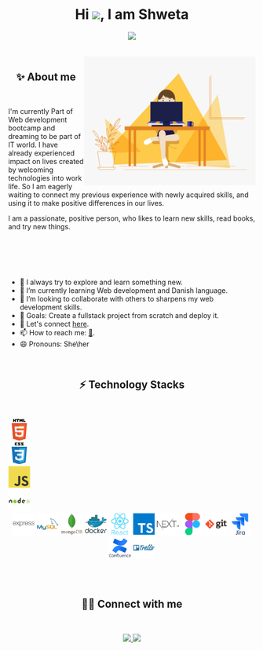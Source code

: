 <h1 align="center">Hi <img src="https://raw.githubusercontent.com/MartinHeinz/MartinHeinz/master/wave.gif" width="30px">, I am Shweta</h1>

<p align="center">
  <a href="https://github.com/DenverCoder1/readme-typing-svg"><img src="https://readme-typing-svg.herokuapp.com?color=FE64D9&center=true&lines=Project+Manager;Fullstack+Web+Developer&center=true&width=380&height=45"></a>
</p>

<br>

<img align="right"  alt="Greeting" width="350" src="https://github.com/Shweta-MG/Shweta-MG/blob/main/d4tvukbt5mra37cvwklk.gif" />

<p align="left" width="400" style="padding-right": 50px">
<h2 align="center"> ✨ About me </h2>
<br>
<p align="left" width="400" style="padding-right": 50px">
I'm currently Part of Web development bootcamp and dreaming to be part of IT world. I have already experienced impact on lives created by welcoming technologies into work life. So I am eagerly waiting to connect my previous experience with newly acquired skills, and using it to make positive differences in our lives. 

I am a passionate, positive person, who likes to learn new skills, read books, and try new things.  
</p>
</p>
<br>
<br>
<br>
<br>

- 🤩 I always try to explore and learn something new.
- 🌱 I’m currently learning Web development and Danish language.
- 👯 I’m looking to collaborate with others to sharpens my web development skills.
- 🥅 Goals: Create a fullstack project from scratch and deploy it. 
- 🎉 Let's connect [here](https://www.linkedin.com/in/shwetamalavgupta/).
- 📫 How to reach me: [📩](shweta.malav@gmail.com).
- 😄 Pronouns: She\her
<br>



<h2 align="center"> ⚡️ Technology Stacks </h2>
<br>
                  
<p align="center">
<img height="45" src="https://github.com/devicons/devicon/blob/master/icons/html5/html5-original-wordmark.svg" style="padding-right: 500px"/>  
<img height="45" src="https://github.com/devicons/devicon/blob/master/icons/css3/css3-original-wordmark.svg" style="padding-right: 500px" />
<img height="45" src="https://github.com/devicons/devicon/blob/master/icons/javascript/javascript-original.svg" style="padding-right: 500px" />
<img height="45" src="https://github.com/devicons/devicon/blob/master/icons/nodejs/nodejs-original-wordmark.svg" style="padding-right: 500px"  />
<img height="45" src="https://github.com/devicons/devicon/blob/master/icons/express/express-original-wordmark.svg" />
<img height="45" src="https://github.com/devicons/devicon/blob/master/icons/mysql/mysql-original-wordmark.svg" />
<img height="45" src="https://github.com/devicons/devicon/blob/master/icons/mongodb/mongodb-original-wordmark.svg" />
<img height="45" src="https://github.com/devicons/devicon/blob/master/icons/docker/docker-original-wordmark.svg" />
<img height="45" src="https://github.com/devicons/devicon/blob/master/icons/react/react-original-wordmark.svg" />
<img height="45" src="https://github.com/devicons/devicon/blob/master/icons/typescript/typescript-original.svg" />
<img height="45" src="https://github.com/devicons/devicon/blob/master/icons/nextjs/nextjs-original-wordmark.svg" />
<img height="45" src="https://github.com/devicons/devicon/blob/master/icons/figma/figma-original.svg" />
<img height="45" src="https://github.com/devicons/devicon/blob/master/icons/git/git-original-wordmark.svg" />
<img height="45" src="https://github.com/devicons/devicon/blob/master/icons/jira/jira-original-wordmark.svg" />
<img height="45" src="https://github.com/devicons/devicon/blob/master/icons/confluence/confluence-original-wordmark.svg" />
<img height="45" src="https://github.com/devicons/devicon/blob/master/icons/trello/trello-plain-wordmark.svg"/>
</p>

<br>
<br>

<h2 align="center"> 🤝🏻 Connect with me </h2>
<br>

<p align="center">
  <a href="https://www.linkedin.com/in/shwetamalavgupta/">
   <img src="https://img.icons8.com/color/48/000000/linkedin.png"/>
  </a>
  <a href="mailto:shweta.malav@gmail.com">
     <img src="https://img.icons8.com/color/48/000000/gmail.png"/>
  </a>
</p>

<br />
